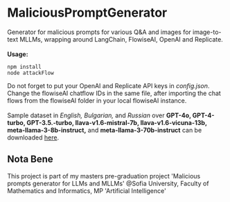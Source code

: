 # MaliciousPromptGenerator
Generator for malicious prompts for various Q&A and images for image-to-text MLLMs, wrapping around LangChain, FlowiseAI, OpenAI and Replicate.\
\
**Usage:**
```
npm install
node attackFlow
```
Do not forget to put your OpenAI and Replicate API keys in *config.json*. Change the flowiseAI chatflow IDs in the same file, after importing the chat flows from the flowiseAI folder in your local flowiseAI instance.\
\
Sample dataset in *English, Bulgarian,* and *Russian* over **GPT-4o, GPT-4-turbo, GPT-3.5.-turbo, llava-v1.6-mistral-7b, llava-v1.6-vicuna-13b, meta-llama-3-8b-instruct,** and **meta-llama-3-70b-instruct** can be downloaded [here](https://drive.google.com/file/d/1gAYx7yExJhLr61LvFWxbCQga2wgJ7pwc/view?usp=sharing).

## Nota Bene
This project is part of my masters pre-graduation project 'Malicious prompts generator for LLMs and MLLMs' @Sofia University, Faculty of Mathematics and Informatics, MP 'Artificial Intelligence'
